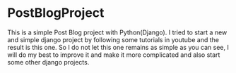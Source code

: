 # PostBlogProject
This is a simple Post Blog project with Python(Django). I tried to start a new and simple django project by following some tutorials in youtube and the result is this one. So I do not let this one remains as simple as you can see, I will do my best to improve it and make it more complicated and also start some other django projects.
